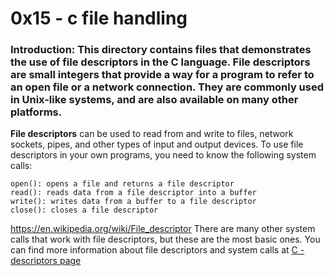 # 0x15 - c file handling

### Introduction: This directory contains files that demonstrates the use of file descriptors in the C language. File descriptors are small integers that provide a way for a program to refer to an open file or a network connection. They are commonly used in Unix-like systems, and are also available on many other platforms.

**File descriptors** can be used to read from and write to files, network sockets, pipes, and other types of input and output devices. To use file descriptors in your own programs, you need to know the following system calls:

    open(): opens a file and returns a file descriptor
    read(): reads data from a file descriptor into a buffer
    write(): writes data from a buffer to a file descriptor
    close(): closes a file descriptor
https://en.wikipedia.org/wiki/File_descriptor
There are many other system calls that work with file descriptors, but these are the most basic ones. You can find more information about file descriptors and system calls at <a href="https://en.wikipedia.org/wiki/File_descriptor">C - descriptors page</a>
